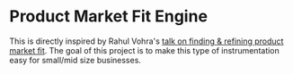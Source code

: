 # Product Market Fit Engine

This is directly inspired by Rahul Vohra's [talk on finding & refining product market fit](https://businessofsoftware.org/2018/11/product-market-fit-engine-rahul-vohra-ceo-superhuman/). The goal of this project is to make this type of instrumentation easy for small/mid size businesses.
